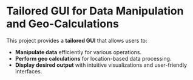 # Tailored GUI for Data Manipulation and Geo-Calculations

This project provides a **tailored GUI** that allows users to:

- **Manipulate data** efficiently for various operations.
- **Perform geo calculations** for location-based data processing.
- **Display desired output** with intuitive visualizations and user-friendly interfaces.
